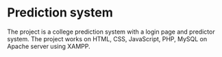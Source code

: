 # Prediction system
The project is a college prediction system with a login page and predictor system.  The project works on HTML, CSS, JavaScript, PHP, MySQL on Apache server using XAMPP. 
